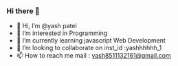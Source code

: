 ### Hi there 👋

<!--
**yashhhhh1/yashhhhh1** is a ✨ _special_ ✨ repository because its `README.md` (this file) appears on your GitHub profile.

Here are some ideas to get you started:

- 🔭 I’m currently working on ...
- 🌱 I’m currently learning ...
- 👯 I’m looking to collaborate on ...
- 🤔 I’m looking for help with ...
- 💬 Ask me about ...
- 📫 How to reach me: ...
- 😄 Pronouns: ...
- ⚡ Fun fact: ...
-->

- 👋 Hi, I’m @yash patel
- 👀 I’m interested in Programming
- 🌱 I’m currently learning javascript Web Development
- 💞️ I’m looking to collaborate on inst_id :yashhhhhh_1 
- 📫 How to reach me mail : yash8511132161@gmail.com




